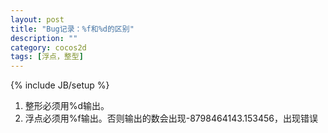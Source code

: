 ```yaml
---
layout: post
title: "Bug记录：%f和%d的区别"
description: ""
category: cocos2d
tags: [浮点，整型]
---
```

{% include JB/setup %}


 1. 整形必须用%d输出。
 2. 浮点必须用%f输出。否则输出的数会出现-8798464143.153456，出现错误